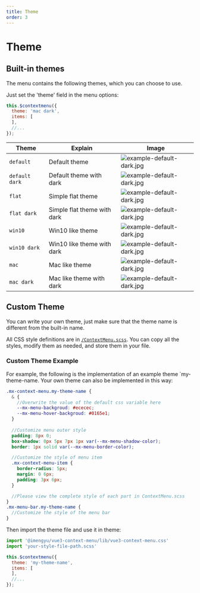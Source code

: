 ```yaml
---
title: Theme
order: 3
---
```


# Theme

## Built-in themes

The menu contains the following themes, which you can choose to use.

Just set the 'theme' field in the menu options:

```js
this.$contextmenu({
  theme: 'mac dark',
  items: [
  ],
  //...
});
```

|Theme|Explain|Image|
|--|--|--|
|`default`|Default theme|![example-default-dark.jpg](https://raw.githubusercontent.com/imengyu/vue3-context-menu/main/screenshot/example-default.jpg)|
|`default dark`|Default theme with dark|![example-default-dark.jpg](https://raw.githubusercontent.com/imengyu/vue3-context-menu/main/screenshot/example-default-dark.jpg)|
|`flat`|Simple flat theme|![example-default-dark.jpg](https://raw.githubusercontent.com/imengyu/vue3-context-menu/main/screenshot/example-flat.jpg)|
|`flat dark`|Simple flat theme with dark|![example-default-dark.jpg](https://raw.githubusercontent.com/imengyu/vue3-context-menu/main/screenshot/example-flat-dark.jpg)|
|`win10`|Win10 like theme|![example-default-dark.jpg](https://raw.githubusercontent.com/imengyu/vue3-context-menu/main/screenshot/example-win10.jpg)|
|`win10 dark`|Win10 like theme with dark|![example-default-dark.jpg](https://raw.githubusercontent.com/imengyu/vue3-context-menu/main/screenshot/example-win10-dark.jpg)|
|`mac`|Mac like theme|![example-default-dark.jpg](https://raw.githubusercontent.com/imengyu/vue3-context-menu/main/screenshot/example-mac.jpg)|
|`mac dark`|Mac like theme with dark|![example-default-dark.jpg](https://raw.githubusercontent.com/imengyu/vue3-context-menu/main/screenshot/example-mac-dark.jpg)|

## Custom Theme

You can write your own theme, just make sure that the theme name is different from the built-in name.

All CSS style definitions are in [`/ContextMenu.scss`](https://github.com/imengyu/vue3-context-menu/blob/main/library/ContextMenu.scss). You can copy all the styles, modify them as needed, and store them in your file.

### Custom Theme Example

For example, the following is the implementation of an example theme `my-theme-name. Your own theme can also be implemented in this way:

```scss
.mx-context-menu.my-theme-name {
  & {
    //Overwrite the value of the default css variable here
    --mx-menu-backgroud: #ececec;
    --mx-menu-hover-backgroud: #0165e1;
  }
  
  //Customize menu outer style
  padding: 8px 0;
  box-shadow: 0px 5px 7px 1px var(--mx-menu-shadow-color);
  border: 1px solid var(--mx-menu-border-color);

  //Customize the style of menu item
  .mx-context-menu-item {
    border-radius: 5px;
    margin: 0 6px;
    padding: 3px 6px;
  }

  //Please view the complete style of each part in ContextMenu.scss
}
.mx-menu-bar.my-theme-name {
  //Customize the style of the menu bar
}
```

Then import the theme file and use it in theme:

```js
import '@imengyu/vue3-context-menu/lib/vue3-context-menu.css'
import 'your-style-file-path.scss'
```

```js
this.$contextmenu({
  theme: 'my-theme-name',
  items: [
  ],
  //...
});
```
